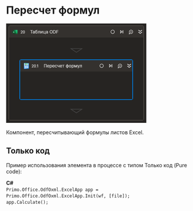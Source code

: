 # Пересчет формул

![](../../../../resources/activities/basic/odf/table/Cropped-FormulaRecalc.png)

Компонент, пересчитывающий формулы листов Excel.

## Только код
Пример использования элемента в процессе с типом Только код (Pure code):  

**C#**  
`Primo.Office.OdfOxml.ExcelApp app = Primo.Office.OdfOxml.ExcelApp.Init(wf, [file]);`  
`app.Calculate();`

